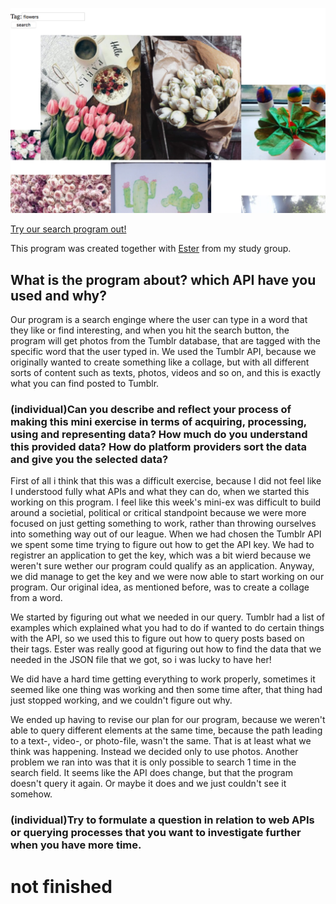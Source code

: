 
![alt text](search.png)

[Try our search program out!](https://rawgit.com/CamillaMondrup/mini_ex/master/mini_ex8/index.html)

This program was created together with [Ester](https:https://github.com/estermarieAA) from my study group.

## What is the program about? which API have you used and why?
Our program is a search enginge where the user can type in a word that they like or find interesting, and when you hit the search button, the program will get photos from the Tumblr database, that are tagged with the specific word that the user typed in. We used the Tumblr API, because we originally wanted to create something like a collage, but with all different sorts of content such as texts, photos, videos and so on, and this is exactly what you can find posted to Tumblr. 

### (individual)Can you describe and reflect your process of making this mini exercise in terms of acquiring, processing, using and representing data? How much do you understand this provided data? How do platform providers sort the data and give you the selected data?
First of all i think that this was a difficult exercise, because I did not feel like I understood fully what APIs and what they can do, when we started this working on this program. I feel like this week's mini-ex was difficult to build around a societial, political or critical standpoint because we were more focused on just getting something to work, rather than throwing ourselves into something way out of our league. 
When we had chosen the Tumblr API we spent some time trying to figure out how to get the API key. We had to registrer an application to get the key, which was a bit wierd because we weren't sure wether our program could qualify as an application. Anyway, we did manage to get the key and we were now able to start working on our program. 
Our original idea, as mentioned before, was to create a collage from a word. 

We started by figuring out what we needed in our query. Tumblr had a list of examples which explained what you had to do if wanted to do certain things with the API, so we used this to figure out how to query posts based on their tags. Ester was really good at figuring out how to find the data that we needed in the JSON file that we got, so i was lucky to have her! 

We did have a hard time getting everything to work properly, sometimes it seemed like one thing was working and then some time after, that thing had just stopped working, and we couldn't figure out why. 

We ended up having to revise our plan for our program, because we weren't able to query different elements at the same time, because the path leading to a text-, video-, or photo-file, wasn't the same. That is at least what we think was happening. Instead we decided only to use photos. Another problem we ran into was that it is only possible to search 1 time in the search field. It seems like the API does change, but that the program doesn't query it again. Or maybe it does and we just couldn't see it somehow.  

### (individual)Try to formulate a question in relation to web APIs or querying processes that you want to investigate further when you have more time.


# not finished
